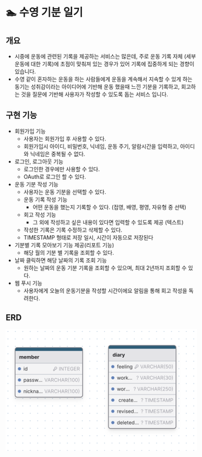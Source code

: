 # :swimmer: 수영 기분 일기

## 개요

- 시중에 운동에 관련된 기록을 제공하는 서비스는 많은데, 주로 운동 기록 자체 (세부 운동에 대한 기록)에 초점이 맞춰져 있는 경우가 있어 기록에 집중하게 되는 경향이 있습니다.
- 수영 같이 혼자하는 운동을 하는 사람들에게 운동을 계속해서 지속할 수 있게 하는 동기는 성취감이라는 아이디어에 기반해 운동 했을때 느낀 기분을 기록하고, 회고하는 것을 질문에 기반해 사용자가 작성할 수 있도록 돕는 서비스 입니다.

## 구현 기능

- 회원가입 기능
    - 사용자는 회원가입 후 사용할 수 있다.
    - 회원가입시 아이디, 비밀번호, 닉네임, 운동 주기, 알람시간을 입력하고, 아이디와 닉네임은 중복될 수 없다.
- 로그인, 로그아웃 기능
    - 로그인한 경우에만 사용할 수 있다.
    - OAuth로 로그인 할 수 있다.
- 운동 기분 작성 기능
    - 사용자는 운동 기분을 선택할 수 있다.
    - 운동 기록 작성 기능
        - 어떤 운동을 했는지 기록할 수 있다. (접영, 배영, 평영, 자유형 중 선택)
    - 회고 작성 기능
        - 그 외에 작성하고 싶은 내용이 있다면 입력할 수 있도록 제공 (텍스트)
    - 작성한 기록은 기록 수정하고 삭제할 수 있다.
    - TIMESTAMP 형태로 저장 일시, 시간이 자동으로 저장된다
- 기분별 기록 모아보기 기능 제공(리포트 기능)
    - 해당 월의 기분 별 기록을 조회할 수 있다.
- 날짜 클릭하면 해당 날짜의 기록 조회 기능
    - 원하는 날짜의 운동 기분 기록을 조회할 수 있으며, 최대 2년까지 조회할 수 있다.
- 웹 푸시 기능
    - 사용자에게 오늘의 운동기분을 작성할 시간이에요 알림을 통해 회고 작성을 독려한다.

## ERD
![ERD](./src/main/resources/static/images/pool_erd.png)